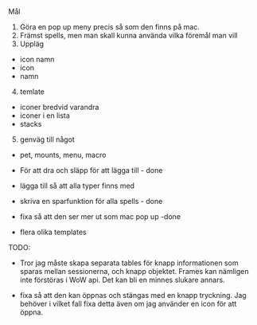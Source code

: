 Mål

1. Göra en pop up meny precis så som den finns på mac.
2. Främst spells, men man skall kunna använda vilka föremål man vill
3. Uppläg
  - icon namn
  - icon
  - namn
4. temlate
  - iconer bredvid varandra
  - iconer i en lista
  - stacks

5. genväg till något
  - pet, mounts, menu, macro

- För att dra och släpp för att lägga till - done
- lägga till så att alla typer finns med
- skriva en sparfunktion för alla spells - done
- fixa så att den ser mer ut som mac pop up -done
- flera olika templates


TODO:
- Tror jag måste skapa separata tables för knapp informationen som sparas mellan sessionerna, och knapp objektet. Frames kan nämligen inte förstöras i WoW api. Det kan bli en minnes slukare annars.

- fixa så att den kan öppnas och stängas med en knapp tryckning. Jag behöver i vilket fall fixa detta även om jag använder en icon för att öppna.
